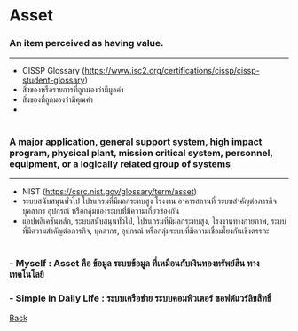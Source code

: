 # Asset

### An item perceived as having value.
---
- CISSP Glossary (https://www.isc2.org/certifications/cissp/cissp-student-glossary)
- สิ่งของหรือรายการที่ถูกมองว่ามีมูลค่า
- สิ่งของที่ถูกมองว่ามีคุณค่า
- 
#

### A major application, general support system, high impact program, physical plant, mission critical system, personnel, equipment, or a logically related group of systems
---
- NIST (https://csrc.nist.gov/glossary/term/asset)
- ระบบสนับสนุนทั่วไป โปรแกรมที่มีผลกระทบสูง โรงงาน อาคารสถานที่ ระบบสำคัญต่อภารกิจ บุคลากร อุปกรณ์ หรือกลุ่มของระบบที่มีความเกี่ยวข้องกัน
- แอปพลิเคชันหลัก, ระบบสนับสนุนทั่วไป, โปรแกรมที่มีผลกระทบสูง, โรงงานทางกายภาพ, ระบบที่มีความสำคัญต่อภารกิจ, บุคลากร, อุปกรณ์ หรือกลุ่มระบบที่มีความเชื่อมโยงกันเชิงตรรกะ

#

<h3> 
- Myself : Asset คือ ข้อมูล ระบบข้อมูล ที่เหมือนกับเงินทองทรัพย์สิน ทางเทคโนโลยี
</h3>

<h3>
- Simple In Daily Life : ระบบเครือข่าย ระบบคอมพิวเตอร์ ซอฟต์แวร์ลิขสิทธิ์
</h3>
  
[Back](README.md)
